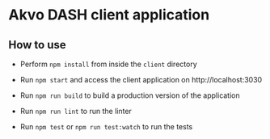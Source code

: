 # Akvo DASH client application

## How to use

* Perform `npm install` from inside the `client` directory

* Run `npm start` and access the client application on http://localhost:3030

* Run `npm run build` to build a production version of the application

* Run `npm run lint` to run the linter

* Run `npm test` or `npm run test:watch` to run the tests
